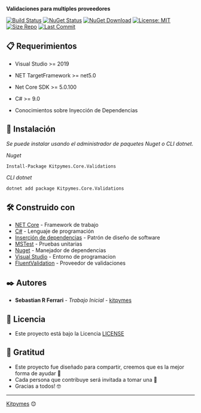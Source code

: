 ﻿**Validaciones para multiples proveedores**

[![Build Status](https://github.com/kitpymes/template-netcore-validations/workflows/Kitpymes.Core.Validations/badge.svg)](https://github.com/kitpymes/template-netcore-validations/actions) [![NuGet Status](https://img.shields.io/nuget/v/Kitpymes.Core.Validations)](https://www.nuget.org/packages/Kitpymes.Core.Validations/) [![NuGet Download](https://img.shields.io/nuget/dt/Kitpymes.Core.Validations)](https://www.nuget.org/stats/packages/Kitpymes.Core.Validations?groupby=Version) [![License: MIT](https://img.shields.io/badge/License-MIT-blue.svg)](https://github.com/kitpymes/template-netcore-validations/blob/master/docs/LICENSE.txt) [![Size Repo](https://img.shields.io/github/repo-size/kitpymes/template-netcore-validations)](https://github.com/kitpymes/template-netcore-validations/) [![Last Commit](https://img.shields.io/github/last-commit/kitpymes/template-netcore-validations)](https://github.com/kitpymes/template-netcore-validations/)

## 📋 Requerimientos 

* Visual Studio >= 2019

* NET TargetFramework >= net5.0

* Net Core SDK >= 5.0.100

* C# >= 9.0

* Conocimientos sobre Inyección de Dependencias


## 🔧 Instalación 

_Se puede instalar usando el administrador de paquetes Nuget o CLI dotnet._

_Nuget_

```
Install-Package Kitpymes.Core.Validations
```

_CLI dotnet_

```
dotnet add package Kitpymes.Core.Validations
```

## 🛠️ Construido con 

* [NET Core](https://dotnet.microsoft.com/download) - Framework de trabajo
* [C#](https://docs.microsoft.com/es-es/dotnet/csharp/) - Lenguaje de programación
* [Inserción de dependencias](https://docs.microsoft.com/es-es/aspnet/core/fundamentals/dependency-injection?view=aspnetcore-3.0) - Patrón de diseño de software
* [MSTest](https://docs.microsoft.com/es-es/dotnet/core/testing/unit-testing-with-mstest) - Pruebas unitarias
* [Nuget](https://www.nuget.org/) - Manejador de dependencias
* [Visual Studio](https://visualstudio.microsoft.com/) - Entorno de programacion
* [FluentValidation](https://fluentvalidation.net/) - Proveedor de validaciones


## ✒️ Autores 

* **Sebastian R Ferrari** - *Trabajo Inicial* - [kitpymes](https://kitpymes.com)


## 📄 Licencia 

* Este proyecto está bajo la Licencia [LICENSE](https://raw.githubusercontent.com/kitpymes/template-netcore-validations/master/docs/LICENSE.txt)


## 🎁 Gratitud 

* Este proyecto fue diseñado para compartir, creemos que es la mejor forma de ayudar 📢
* Cada persona que contribuye será invitada a tomar una 🍺 
* Gracias a todos! 🤓

---
[Kitpymes](https://github.com/kitpymes) 😊